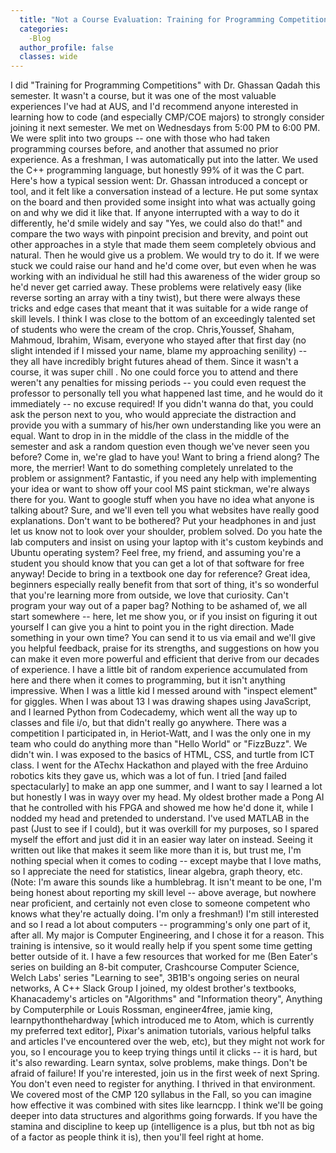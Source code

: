 ```yaml
---
  title: "Not a Course Evaluation: Training for Programming Competitions"
  categories:
    -Blog
  author_profile: false 
  classes: wide
---
```

I did "Training for Programming Competitions" with Dr. Ghassan Qadah this semester. It wasn't a course, but it was one of the most valuable experiences I've had at AUS, and I'd recommend anyone interested in learning how to code (and especially CMP/COE majors) to strongly consider joining it next semester. 
We met on Wednesdays from 5:00 PM to 6:00 PM. We were split into two groups -- one with those who had taken programming courses before, and another that assumed no prior experience. As a freshman, I was automatically put into the latter. We used the C++ programming language, but honestly 99% of it was the C part.
Here's how a typical session went: Dr. Ghassan introduced a concept or tool, and it felt like a conversation instead of a lecture. He put some syntax on the board and then provided some insight into what was actually going on and why we did it like that. If anyone interrupted with a way to do it differently, he'd smile widely and say "Yes, we could also do that!" and compare the two ways with pinpoint precision and brevity, and point out other approaches in a style that made them seem completely obvious and natural. Then he would give us a problem. We would try to do it. If we were stuck we could raise our hand and he'd come over, but even when he was working with an individual he still had this awareness of the wider group so he'd never get carried away. These problems were relatively easy (like reverse sorting an array with a tiny twist), but there were always these tricks and edge cases that meant that it was suitable for a wide range of skill levels. 
I think I was close to the bottom of an exceedingly talented set of students who were the cream of the crop. Chris,Youssef, Shaham, Mahmoud, Ibrahim, Wisam, everyone who stayed after that first day (no slight intended if I missed your name, blame my approaching senility) -- they all have incredibly bright futures ahead of them. 
Since it wasn't a course, it was super chill . No one could force you to attend and there weren't any penalties for missing periods -- you could even request the professor to personally tell you what happened last time, and he would do it immediately -- no excuse required! If you didn't wanna do that, you could ask the person next to you, who would appreciate the distraction and provide you with a summary of his/her own understanding like you were an equal.
Want to drop in in the middle of the class in the middle of the semester and ask a random question even though we've never seen you before? Come in, we're glad to have you! 
Want to bring a friend along?  The more, the merrier! 
Want to do something completely unrelated to the problem or assignment? Fantastic, if you need any help with implementing your idea or want to show off your cool MS paint stickman, we're always there for you.
Want to google stuff when you have no idea what anyone is talking about? Sure, and we'll even tell you what websites have really good explanations. 
Don't want to be bothered? Put your headphones in and just let us know not to look over your shoulder, problem solved. 
Do you hate the lab computers and insist on using your laptop with it's custom keybinds and Ubuntu operating system? Feel free, my friend, and assuming you're a student you should know that you can get a lot of that software for free anyway!
Decide to bring in a textbook one day for reference? Great idea, beginners especially really benefit from that sort of thing, it's so wonderful that you're learning more from outside, we love that curiosity. 
Can't program your way out of a paper bag? Nothing to be ashamed of, we all start somewhere -- here, let me show you, or if you insist on figuring it out yourself I can give you a hint to point you in the right direction.
Made something in your own time? You can send it to us via email and we'll give you helpful feedback, praise for its strengths, and suggestions on how you can make it even more powerful and efficient that derive from our decades of experience.
I have a little bit of random experience accumulated from here and there when it comes to programming, but it isn't anything impressive. When I was a little kid I messed around with "inspect element" for giggles. When I was about 13 I was drawing shapes using JavaScript, and I learned Python from Codecademy, which went all the way up to classes and file i/o, but that didn't really go anywhere. There was a competition I participated in, in Heriot-Watt, and I was the only one in my team who could do anything more than "Hello World" or "FizzBuzz". We didn't win. I was exposed to the basics of HTML, CSS, and turtle from ICT class. I went for the ATechx Hackathon and played with the free Arduino robotics kits they gave us, which was a lot of fun. I tried [and failed spectacularly] to make an app one summer, and I want to say I learned a lot but honestly I was in wayy over my head. My oldest brother made a Pong AI that he controlled with his FPGA and showed me how he'd done it, while I nodded my head and pretended to understand. I've used MATLAB in the past (Just to see if I could), but it was overkill for my purposes, so I spared myself the effort and just did it in an easier way later on instead. Seeing it written out like that makes it seem like more than it is, but trust me, I'm nothing special when it comes to coding -- except maybe that I love maths, so I appreciate the need for statistics, linear algebra, graph theory, etc.
(Note: I'm aware this sounds like a humblebrag. It isn't meant to be one, I'm being honest about reporting my skill level -- above average, but nowhere near proficient, and certainly not even close to someone competent who knows what they're actually doing. I'm only a freshman!) 
I'm still interested and so I read a lot about computers -- programming's only one part of it, after all. My major is Computer Engineering, and I chose it for a reason. This training is intensive, so it would really help if you spent some time getting better outside of it. I have a few resources that worked for me (Ben Eater's series on building an 8-bit computer, Crashcourse Computer Science, Welch Labs' series "Learning to see", 3B1B's ongoing series on neural networks, A C++ Slack Group I joined, my oldest brother's textbooks, Khanacademy's articles on "Algorithms" and "Information theory", Anything by Computerphile or Louis Rossman, engineer4free, jamie king, learnpythonthehardway [which introduced me to Atom, which is currently my preferred text editor], Pixar's animation tutorials, various helpful talks and articles I've encountered over the web, etc), but they might not work for you, so I encourage you to keep trying things until it clicks -- it is hard, but it's also rewarding. Learn syntax, solve problems, make things. Don't be afraid of failure! 
If you're interested, join us in the first week of next Spring. You don't even need to register for anything. I thrived in that environment. We covered most of the CMP 120 syllabus in the Fall, so you can imagine how effective it was combined with sites like learncpp. I think we'll be going deeper into data structures and algorithms going forwards. If you have the stamina and discipline to keep up (intelligence is a plus, but tbh not as big of a factor as people think it is), then you'll feel right at home.
